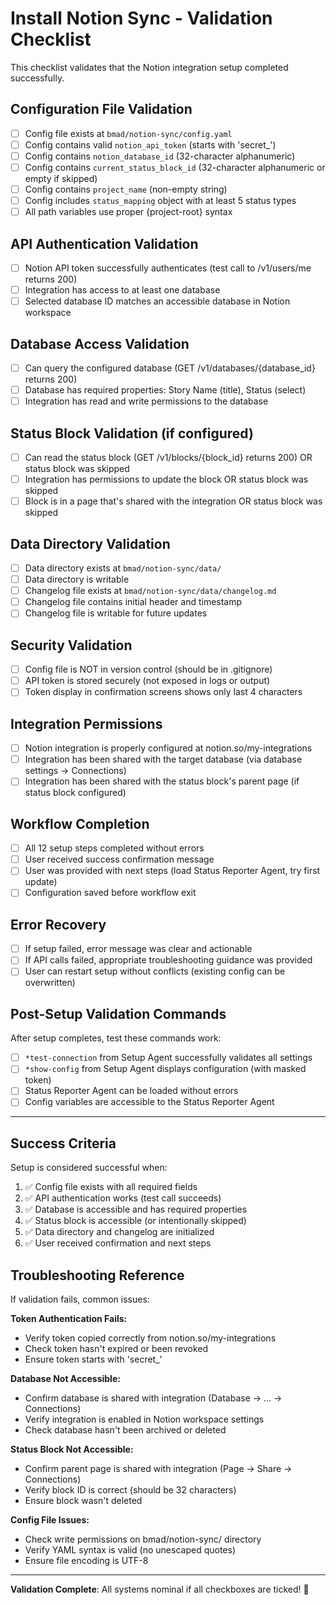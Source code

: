 # Install Notion Sync - Validation Checklist

This checklist validates that the Notion integration setup completed successfully.

## Configuration File Validation

- [ ] Config file exists at `bmad/notion-sync/config.yaml`
- [ ] Config contains valid `notion_api_token` (starts with 'secret_')
- [ ] Config contains `notion_database_id` (32-character alphanumeric)
- [ ] Config contains `current_status_block_id` (32-character alphanumeric or empty if skipped)
- [ ] Config contains `project_name` (non-empty string)
- [ ] Config includes `status_mapping` object with at least 5 status types
- [ ] All path variables use proper {project-root} syntax

## API Authentication Validation

- [ ] Notion API token successfully authenticates (test call to /v1/users/me returns 200)
- [ ] Integration has access to at least one database
- [ ] Selected database ID matches an accessible database in Notion workspace

## Database Access Validation

- [ ] Can query the configured database (GET /v1/databases/{database_id} returns 200)
- [ ] Database has required properties: Story Name (title), Status (select)
- [ ] Integration has read and write permissions to the database

## Status Block Validation (if configured)

- [ ] Can read the status block (GET /v1/blocks/{block_id} returns 200) OR status block was skipped
- [ ] Integration has permissions to update the block OR status block was skipped
- [ ] Block is in a page that's shared with the integration OR status block was skipped

## Data Directory Validation

- [ ] Data directory exists at `bmad/notion-sync/data/`
- [ ] Data directory is writable
- [ ] Changelog file exists at `bmad/notion-sync/data/changelog.md`
- [ ] Changelog file contains initial header and timestamp
- [ ] Changelog file is writable for future updates

## Security Validation

- [ ] Config file is NOT in version control (should be in .gitignore)
- [ ] API token is stored securely (not exposed in logs or output)
- [ ] Token display in confirmation screens shows only last 4 characters

## Integration Permissions

- [ ] Notion integration is properly configured at notion.so/my-integrations
- [ ] Integration has been shared with the target database (via database settings → Connections)
- [ ] Integration has been shared with the status block's parent page (if status block configured)

## Workflow Completion

- [ ] All 12 setup steps completed without errors
- [ ] User received success confirmation message
- [ ] User was provided with next steps (load Status Reporter Agent, try first update)
- [ ] Configuration saved before workflow exit

## Error Recovery

- [ ] If setup failed, error message was clear and actionable
- [ ] If API calls failed, appropriate troubleshooting guidance was provided
- [ ] User can restart setup without conflicts (existing config can be overwritten)

## Post-Setup Validation Commands

After setup completes, test these commands work:

- [ ] `*test-connection` from Setup Agent successfully validates all settings
- [ ] `*show-config` from Setup Agent displays configuration (with masked token)
- [ ] Status Reporter Agent can be loaded without errors
- [ ] Config variables are accessible to the Status Reporter Agent

---

## Success Criteria

Setup is considered successful when:

1. ✅ Config file exists with all required fields
2. ✅ API authentication works (test call succeeds)
3. ✅ Database is accessible and has required properties
4. ✅ Status block is accessible (or intentionally skipped)
5. ✅ Data directory and changelog are initialized
6. ✅ User received confirmation and next steps

## Troubleshooting Reference

If validation fails, common issues:

**Token Authentication Fails:**
- Verify token copied correctly from notion.so/my-integrations
- Check token hasn't expired or been revoked
- Ensure token starts with 'secret_'

**Database Not Accessible:**
- Confirm database is shared with integration (Database → ... → Connections)
- Verify integration is enabled in Notion workspace settings
- Check database hasn't been archived or deleted

**Status Block Not Accessible:**
- Confirm parent page is shared with integration (Page → Share → Connections)
- Verify block ID is correct (should be 32 characters)
- Ensure block wasn't deleted

**Config File Issues:**
- Check write permissions on bmad/notion-sync/ directory
- Verify YAML syntax is valid (no unescaped quotes)
- Ensure file encoding is UTF-8

---

**Validation Complete**: All systems nominal if all checkboxes are ticked! 🚀
